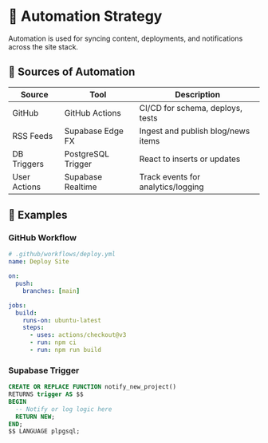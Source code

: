 # 🤖 Automation Strategy

Automation is used for syncing content, deployments, and notifications across the site stack.

## 🔁 Sources of Automation

| Source       | Tool               | Description                          |
|--------------|--------------------|--------------------------------------|
| GitHub       | GitHub Actions     | CI/CD for schema, deploys, tests     |
| RSS Feeds    | Supabase Edge FX   | Ingest and publish blog/news items   |
| DB Triggers  | PostgreSQL Trigger | React to inserts or updates          |
| User Actions | Supabase Realtime  | Track events for analytics/logging   |

## 🔧 Examples

### GitHub Workflow

```yaml
# .github/workflows/deploy.yml
name: Deploy Site

on:
  push:
    branches: [main]

jobs:
  build:
    runs-on: ubuntu-latest
    steps:
      - uses: actions/checkout@v3
      - run: npm ci
      - run: npm run build
```
### Supabase Trigger

```sql
CREATE OR REPLACE FUNCTION notify_new_project()
RETURNS trigger AS $$
BEGIN
  -- Notify or log logic here
  RETURN NEW;
END;
$$ LANGUAGE plpgsql;
```
